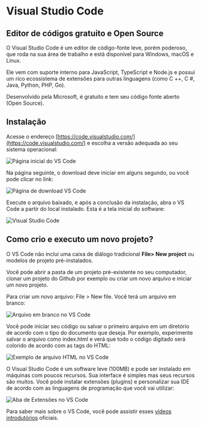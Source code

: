 # Visual Studio Code

## Editor de códigos gratuito e Open Source

O Visual Studio Code é um editor de código-fonte leve, porém poderoso, que roda na sua área de trabalho e está disponível para Windows, macOS e Linux.

Ele vem com suporte interno para JavaScript, TypeScript e Node.js e possui um rico ecossistema de extensões para outras linguagens (como C ++, C #, Java, Python, PHP, Go).

Desenvolvido pela Microsoft, é gratuito e tem seu código fonte aberto (Open Source).

## Instalação

Acesse o endereço [https://code.visualstudio.com/](https://code.visualstudio.com/) e escolha a versão adequada ao seu sistema operacional:

![Página inicial do VS Code](https://cdn-images-1.medium.com/max/2880/1*mzoiQ00LfMCKTPygSLGFIQ.png)

Na página seguinte, o download deve iniciar em alguns segundo, ou você pode clicar no link:

![Página de download VS Code](https://cdn-images-1.medium.com/max/2880/1*cMKufmTOA28ifhGGoT0a4A.png)

Execute o arquivo baixado, e após a conclusão da instalação, abra o VS Code a partir do local instalado. Esta é a tela inicial do software:

![Visual Studio Code](https://cdn-images-1.medium.com/max/2880/1*foTPcFysmA5MJUqeiaAGCw.png)

## Como crio e executo um novo projeto?

O VS Code não inclui uma caixa de diálogo tradicional **File> New project** ou modelos de projeto pré-instalados.

Você pode abrir a pasta de um projeto pré-existente no seu computador, clonar um projeto do Github por exemplo ou criar um novo arquivo e iniciar um novo projeto.

Para criar um novo arquivo: File > New file. Você terá um arquivo em branco:

![Arquivo em branco no VS Code](https://cdn-images-1.medium.com/max/2880/1*zFBQm1RR--7NfgHRDqxxUA.png)

Você pode iniciar seu código ou salvar o primeiro arquivo em um diretório de acordo com o tipo do documento que deseja. Por exemplo, experimente salvar o arquivo como index.html e verá que todo o código digitado será colorido de acordo com as tags do HTML:

![Exemplo de arquivo HTML no VS Code](https://cdn-images-1.medium.com/max/2880/1*brkic3hKlhNcsWcXwZMMNg.png)

O Visual Studio Code é um software leve (100MB) e pode ser instalado em máquinas com poucos recursos. Sua interface é simples mas seus recursos são muitos. Você pode instalar extensões (plugins) e personalizar sua IDE de acordo com as linguagens de programação que você vai utilizar:

![Aba de Extensões no VS Code](https://cdn-images-1.medium.com/max/2880/1*6AKmxQKzBPUTlQ6URZanTg.png)

Para saber mais sobre o VS Code, você pode assistir esses [vídeos introdutórios](https://code.visualstudio.com/docs/introvideos/overview) oficiais.
